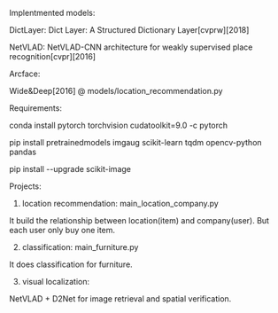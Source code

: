 Implentmented models:

DictLayer: Dict Layer: A Structured Dictionary Layer[cvprw][2018]

NetVLAD: NetVLAD-CNN architecture for weakly supervised place recognition[cvpr][2016]

Arcface:

Wide&Deep[2016] @ models/location_recommendation.py

Requirements:

conda install pytorch torchvision cudatoolkit=9.0 -c pytorch

pip install pretrainedmodels imgaug scikit-learn tqdm opencv-python pandas

pip install --upgrade scikit-image

Projects:

1. location recommendation:  main_location_company.py

It build the relationship between location(item) and company(user). But each user only buy one item.

2. classification: main_furniture.py

It does classification for furniture.

3. visual localization:

NetVLAD + D2Net for image retrieval and spatial verification.





